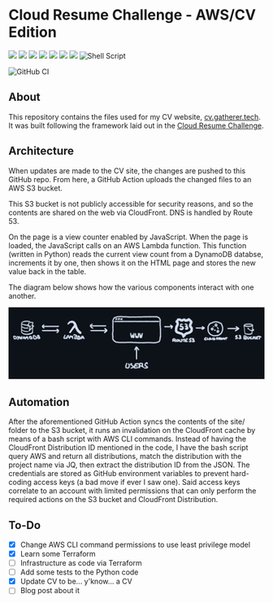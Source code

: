 # Cloud Resume Challenge - AWS/CV Edition

![](https://img.shields.io/badge/Amazon_AWS-232F3E?style=for-the-badge&logo=amazon-aws&logoColor=white) ![](https://img.shields.io/badge/Python-3776AB?style=for-the-badge&logo=python&logoColor=white) ![](https://img.shields.io/badge/JavaScript-F7DF1E?style=for-the-badge&logo=javascript&logoColor=black) ![](https://img.shields.io/badge/GitHub_Actions-2088FF?style=for-the-badge&logo=github-actions&logoColor=white) ![](https://img.shields.io/badge/HTML-239120?style=for-the-badge&logo=html5&logoColor=white) ![](https://img.shields.io/badge/CSS-239120?&style=for-the-badge&logo=css3&logoColor=white) ![](https://img.shields.io/badge/Amazon%20DynamoDB-4053D6?style=for-the-badge&logo=Amazon%20DynamoDB&logoColor=white) ![Shell Script](https://img.shields.io/badge/shell_script-%23121011.svg?style=for-the-badge&logo=gnu-bash&logoColor=white)

![GitHub CI](https://github.com/adam-gatherer/cloud-cv-aws/actions/workflows/front-end-cicd.yml/badge.svg)

## About
This repository contains the files used for my CV website, [cv.gatherer.tech](https://cv.gatherer.tech/). It was built following the framework laid out in the [Cloud Resume Challenge](https://cloudresumechallenge.dev).

## Architecture

When updates are made to the CV site, the changes are pushed to this GitHub repo. From here, a GitHub Action uploads the changed files to an AWS S3 bucket.

This S3 bucket is not publicly accessible for security reasons, and so the contents are shared on the web via CloudFront. DNS is handled by Route 53.

On the page is a view counter enabled by JavaScript. When the page is loaded, the JavaScript calls on an AWS Lambda function. This function (written in Python) reads the current view count from a DynamoDB databse, increments it by one, then shows it on the HTML page and stores the new value back in the table.

The diagram below shows how the various components interact with one another.

![diagram showing components interacting with one another](./READMEimg/cloud_cv_diagram.jpg)

## Automation

After the aforementioned GitHub Action syncs the contents of the site/ folder to the S3 bucket, it runs an invalidation on the CloudFront cache by means of a bash script with AWS CLI commands. Instead of having the CloudFront Distribution ID mentioned in the code, I have the bash script query AWS and return all distributions, match the distribution with the project name via JQ, then extract the distribution ID from the JSON. The credentials are stored as GitHub environment variables to prevent hard-coding access keys (a bad move if ever I saw one). Said access keys correlate to an account with limited permissions that can only perform the required actions on the S3 bucket and CloudFront Distribution.

## To-Do

- [x] Change AWS CLI command permissions to use least privilege model
- [x] Learn some Terraform
- [ ] Infrastructure as code via Terraform
- [ ] Add some tests to the Python code
- [x] Update CV to be... y'know... a CV
- [ ] Blog post about it
